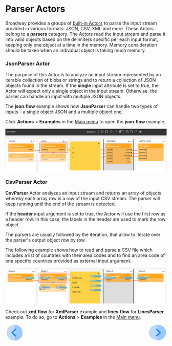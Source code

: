 # Parser Actors

Broadway provides a groups of [built-in Actors](../04_built_in_actor_types.md) to parse the input stream provided in various formats: JSON, CSV, XML and more. These Actors belong to a **parsers** category. The Actors read the input stream and parse it into valid objects based on the delimiters specific per each input format, keeping only one object at a time in the memory. Memory consideration should be taken when an individual object is taking much memory. 

### JsonParser Actor

The purpose of this Actor is to analyze an input stream represented by an iterable collection of blobs or strings and to return a collection of JSON objects found in the stream. If the **single** input attribute is set to true, the Actor will expect only a single object in the input stream. Otherwise, the parser can handle an input with multiple JSON objects.

The **json.flow** example shows how **JsonParser** can handle two types of inputs - a single object JSON and a multiple object one.

Click **Actions** > **Examples** in the [Main menu](../18_broadway_flow_window.md#main-menu) to open the **json.flow** example. 

![image](../images/99_actors_03_1.PNG)



### CsvParser Actor

**CsvParser** Actor analyzes an input stream and returns an array of objects whereby each array row is a row of the input CSV stream. The parser will keep running until the end of the stream is detected.

If the **header** input argument is set to true, the Actor will use the first row as a header row. In this case, the labels in the header are used to mark the row object.

The parsers are usually followed by the iteration, that allow to iterate over the parser's output object row by row.

The following example shows how to read and parse a CSV file which includes a list of countries with their area codes and to find an area code of one specific countries provided as external input argument.

![image](../images/99_actors_03_2.PNG)


Check out **xml.flow** for **XmlParser** example and **lines.flow** for **LinesParser** example. To do so, go to **Actions** > **Examples** in the [Main menu](../18_broadway_flow_window.md#main-menu).

[![Previous](/articles/images/Previous.png)](02_stream_actors.md)[<img align="right" width="60" height="54" src="/articles/images/Next.png">]()

